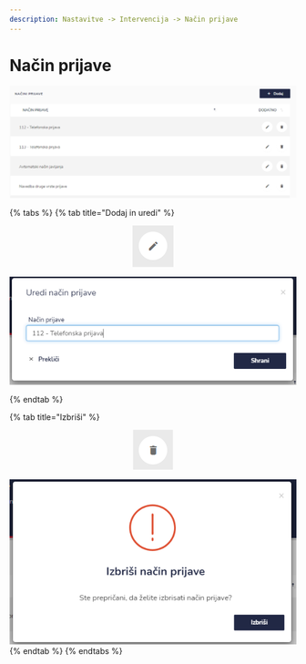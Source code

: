 ```yaml
---
description: Nastavitve -> Intervencija -> Način prijave
---
```


# Način prijave

![](../../.gitbook/assets/N_1_intervencija_pogled.PNG)

{% tabs %}
{% tab title="Dodaj in uredi" %}
<div align="center"><img src="../../.gitbook/assets/Knjiga_ikona_pisalo (5).png" alt="Ikona za urejanje"></div>

![](../../.gitbook/assets/N_1_intervencija_uredi.PNG)




{% endtab %}

{% tab title="Izbriši" %}
<div align="center"><img src="../../.gitbook/assets/Knjiga_ikona_izbris.png" alt="Ikona za brisanje"></div>

![](../../.gitbook/assets/N_1_intervencija_izbrisi.PNG)
{% endtab %}
{% endtabs %}

###
